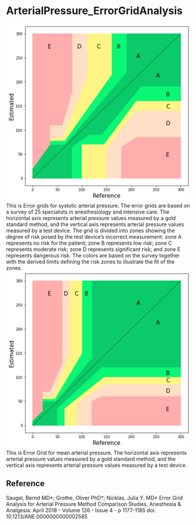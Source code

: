 # ArterialPressure_ErrorGridAnalysis
![Image](./ArterialPressure_ErrorGrid/systolic.png "Example Image") 
This is Error grids for systolic arterial pressure. The error grids are based on a survey of 25 specialists in anesthesiology and intensive care. The horizontal axis represents arterial pressure values measured by a gold standard method, and the vertical axis represents arterial pressure values measured by a test device. The grid is divided into zones showing the degree of risk posed by the test device’s incorrect measurement: zone A represents no risk for the patient; zone B represents low risk; zone C represents moderate risk; zone D represents significant risk; and zone E represents dangerous risk. The colors are based on the survey together with the derived limits defining the risk zones to illustrate the fit of the zones.
![Image](./ArterialPressure_ErrorGrid/mean.png "Example Image")
This is Error Grid for mean arterial pressure. The horizontal axis represents arterial pressure values measured by a gold standard method, and the vertical axis represents arterial pressure values measured by a test device.
## Reference
Saugel, Bernd MD*; Grothe, Oliver PhD†; Nicklas, Julia Y. MD* Error Grid Analysis for Arterial Pressure Method Comparison Studies, Anesthesia & Analgesia: April 2018 - Volume 126 - Issue 4 - p 1177-1185 doi: 10.1213/ANE.0000000000002585
